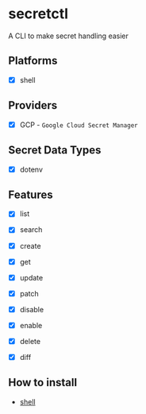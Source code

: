 # secretctl
A CLI to make secret handling easier


## Platforms
- [x] shell



## Providers
- [x] GCP - `Google Cloud Secret Manager`



## Secret Data Types
- [x] dotenv



## Features
- [x] list
- [x] search
- [x] create
- [x] get
- [x] update
- [x] patch
- [x] disable
- [x] enable
- [x] delete
- [x] diff



## How to install
- [shell](docs/shell/HOW_TO_INSTALL.md)
